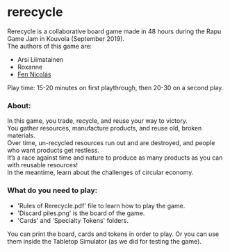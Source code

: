 # rerecycle

Rerecycle is a collaborative board game made in 48 hours during the Rapu Game Jam in Kouvola (September 2019).  
The authors of this game are:
* Arsi Liimatainen
* Roxanne
* [Fen Nicolás](https://github.com/fenshan/)

Play time: 15-20 minutes on first playthrough, then 20-30 on a second play.

### About: 
In this game, you trade, recycle, and reuse your way to victory.  
You gather resources, manufacture products, and reuse old, broken materials.  
Over time, un-recycled resources run out and are destroyed, and people who want products get restless.  
It’s a race against time and nature to produce as many products as you can with reusable resources!  
In the meantime, learn about the challenges of circular economy.  

### What do you need to play:
* 'Rules of Rerecycle.pdf' file to learn how to play the game.  
* 'Discard piles.png' is the board of the game.  
* 'Cards' and 'Specialty Tokens' folders.  

You can print the board, cards and tokens in order to play. Or you can use them inside the Tabletop Simulator (as we did for testing the game).
